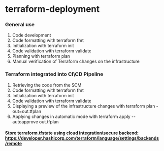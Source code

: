 # terraform-deployment

### General use

1. Code development
2. Code formatting with terraform fmt
3. Initialization with terraform init
4. Code validation with terraform validate
5. Planning with terraform plan
6. Manual verification of Terraform changes on the infrastructure

### Terraform integrated into CI\CD Pipeline
1. Retrieving the code from the SCM
2. Code formatting with terraform fmt
3. Initialization with terraform init
4. Code validation with terraform validate
5. Displaying a preview of the infrastructure changes with terraform plan
-out=out.tfplan
6. Applying changes in automatic mode with terraform apply --autoapprove out.tfplan

#### Store terraform.tfstate using cloud integration\secure backend: https://developer.hashicorp.com/terraform/language/settings/backends/remote
